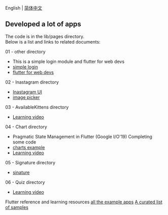 English | [简体中文](./README.zh-CN.md)
## Developed a lot of apps

The code is in the lib/pages directory.  
Below is a list and links to related documents:  

01 - other directory
- This is a simple login module and flutter for web devs
- [simple login](https://github.com/iampawan/FlutterLoginPageBloc)
- [flutter for web devs](https://flutter.dev/docs/get-started/flutter-for/web-devs)

02 - Inastagram directory
- [Inastagram UI](https://github.com/iampawan/Flutter-Instagram-UI-Clone)
- [image picker](https://pub.dev/packages/image_picker)

03 - AvailableKittens directory
- [Learning video](https://www.youtube.com/watch?v=DL0Ix1lnC4w)

04 - Chart directory
- Pragmatic State Management in Flutter (Google I/O'19) Completing some code
- [charts example](https://google.github.io/charts/flutter/gallery.html)
- [Learning video](https://www.youtube.com/watch?v=d_m5csmrf7I)

05 - Signature directory
- [sinature](https://github.com/iampawan/fluttersignatureview)

06 - Quiz directory
- [Learning video](https://www.youtube.com/watch?v=jBBl1tYkUnE)

Flutter reference and learning resources
[all the example apps](https://github.com/iampawan/FlutterExampleApps)
[A curated list of samples](https://github.com/flutter/samples/blob/master/INDEX.md)